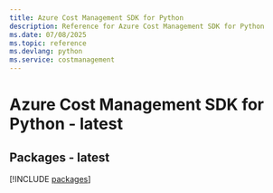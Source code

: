 ```yaml
---
title: Azure Cost Management SDK for Python
description: Reference for Azure Cost Management SDK for Python
ms.date: 07/08/2025
ms.topic: reference
ms.devlang: python
ms.service: costmanagement
---
```

# Azure Cost Management SDK for Python - latest
## Packages - latest
[!INCLUDE [packages](cost-management-index.md)]